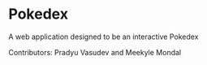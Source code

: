 # Pokedex
A web application designed to be an interactive Pokedex



Contributors: Pradyu Vasudev and Meekyle Mondal
